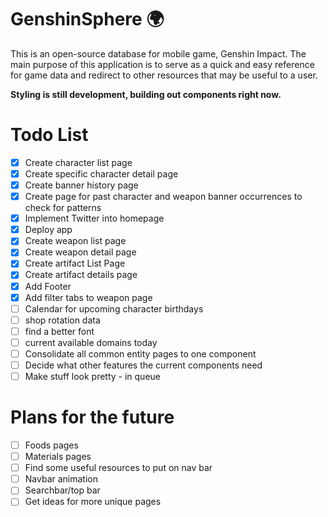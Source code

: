 # GenshinSphere 🌍
This is an open-source database for mobile game, Genshin Impact. The main purpose of this application is to serve as a quick and easy reference for game data and redirect to other resources that may be useful to a user.

**Styling is still development, building out components right now.**

# Todo List
- [x] Create character list page
- [x] Create specific character detail page
- [x] Create banner history page
- [x] Create page for past character and weapon banner occurrences to check for patterns
- [x] Implement Twitter into homepage
- [x] Deploy app
- [x] Create weapon list page
- [x] Create weapon detail page
- [x] Create artifact List Page
- [x] Create artifact details page
- [x] Add Footer
- [x] Add filter tabs to weapon page
- [ ] Calendar for upcoming character birthdays
- [ ] shop rotation data
- [ ] find a better font
- [ ] current available domains today
- [ ] Consolidate all common entity pages to one component
- [ ] Decide what other features the current components need
- [ ] Make stuff look pretty - in queue

# Plans for the future
- [ ] Foods pages
- [ ] Materials pages
- [ ] Find some useful resources to put on nav bar
- [ ] Navbar animation
- [ ] Searchbar/top bar
- [ ] Get ideas for more unique pages